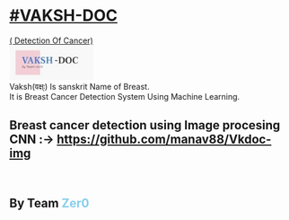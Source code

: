 <a href="http://vaksh-doc.herokuapp.com/" target="_blank"><h1>#VAKSH-DOC </h1>( Detection Of Cancer)</a><br>
 <img src="static/images/lgg.jpg" width=150px;><br>
 Vaksh(वक्ष्ः) Is sanskrit Name of Breast.<br>
 It is Breast Cancer Detection System Using Machine Learning.
 <br>
 ## Breast cancer detection using Image procesing CNN :-> https://github.com/manav88/Vkdoc-img
<br>
<h2> By Team <b style="color:skyblue;">Zer0 </b></h2>

